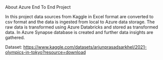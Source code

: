 About Azure End To End Project

In this project data sources from Kaggle in Excel format are converted to csv format and the data is ingested from local to Azure data storage. The raw data is transformed using Azure Databricks and stored as transformed data. In Azure Synapse database is created and further data insights are gathered.


Dataset:
https://www.kaggle.com/datasets/arjunprasadsarkhel/2021-olympics-in-tokyo?resource=download

